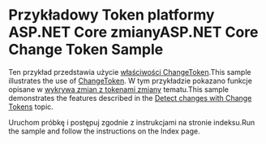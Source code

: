 # <a name="aspnet-core-change-token-sample"></a><span data-ttu-id="63877-101">Przykładowy Token platformy ASP.NET Core zmiany</span><span class="sxs-lookup"><span data-stu-id="63877-101">ASP.NET Core Change Token Sample</span></span>

<span data-ttu-id="63877-102">Ten przykład przedstawia użycie [właściwości ChangeToken](https://docs.microsoft.com/dotnet/api/microsoft.extensions.primitives.changetoken).</span><span class="sxs-lookup"><span data-stu-id="63877-102">This sample illustrates the use of [ChangeToken](https://docs.microsoft.com/dotnet/api/microsoft.extensions.primitives.changetoken).</span></span> <span data-ttu-id="63877-103">W tym przykładzie pokazano funkcje opisane w [wykrywa zmian z tokenami zmiany](https://docs.microsoft.com/aspnet/core/fundamentals/primitives/change-tokens) tematu.</span><span class="sxs-lookup"><span data-stu-id="63877-103">This sample demonstrates the features described in the [Detect changes with Change Tokens](https://docs.microsoft.com/aspnet/core/fundamentals/primitives/change-tokens) topic.</span></span>

<span data-ttu-id="63877-104">Uruchom próbkę i postępuj zgodnie z instrukcjami na stronie indeksu.</span><span class="sxs-lookup"><span data-stu-id="63877-104">Run the sample and follow the instructions on the Index page.</span></span>
